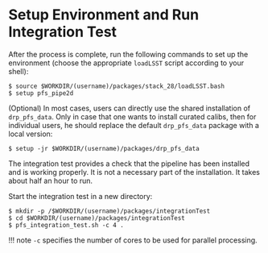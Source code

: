# Setup Environment and Run Integration Test

After the process is complete, run the following commands to set up the environment (choose the appropriate `loadLSST` script according to your shell):

```
$ source $WORKDIR/(username)/packages/stack_28/loadLSST.bash
$ setup pfs_pipe2d
```

(Optional) In most cases, users can directly use the shared installation of `drp_pfs_data`. Only in case that one wants to install curated calibs, then for individual users, he should replace the default `drp_pfs_data` package with a local version:

```
$ setup -jr $WORKDIR/(username)/packages/drp_pfs_data
```

The integration test provides a check that the pipeline has been installed and is working properly. It is not a necessary part of the installation. It takes about half an hour to run.

Start the integration test in a new directory:

```
$ mkdir -p /$WORKDIR/(username)/packages/integrationTest
$ cd $WORKDIR/(username)/packages/integrationTest
$ pfs_integration_test.sh -c 4 .
```

!!! note
    `-c` specifies the number of cores to be used for parallel processing.
